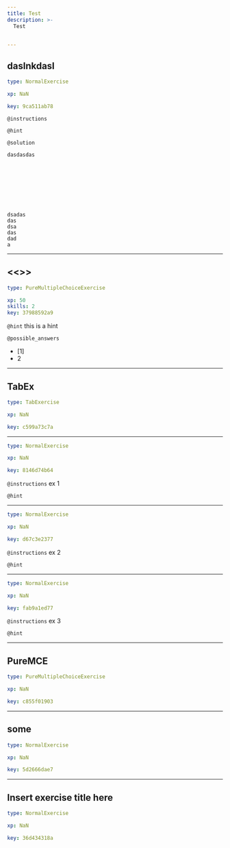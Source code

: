 ```yaml
---
title: Test
description: >-
  Test


---
```

## daslnkdasl

```yaml
type: NormalExercise

xp: NaN

key: 9ca511ab78
```









`@instructions`


`@hint`




`@solution`
```{}
dasdasdas









dsadas
das
dsa
das
dad
a
```






---
## <<<New Exercise>>>

```yaml
type: PureMultipleChoiceExercise

xp: 50
skills: 2
key: 37988592a9
```




`@hint`
this is a hint





`@possible_answers`
- [1]
- 2





---
## TabEx

```yaml
type: TabExercise

xp: NaN

key: c599a73c7a
```













***



```yaml
type: NormalExercise

xp: NaN

key: 8146d74b64
```



`@instructions`
ex 1

`@hint`












***



```yaml
type: NormalExercise

xp: NaN

key: d67c3e2377
```



`@instructions`
ex 2

`@hint`












***



```yaml
type: NormalExercise

xp: NaN

key: fab9a1ed77
```



`@instructions`
ex 3

`@hint`












---
## PureMCE

```yaml
type: PureMultipleChoiceExercise

xp: NaN

key: c855f01903
```














---
## some

```yaml
type: NormalExercise

xp: NaN

key: 5d2666dae7
```














---
## Insert exercise title here

```yaml
type: NormalExercise

xp: NaN

key: 36d434318a
```













